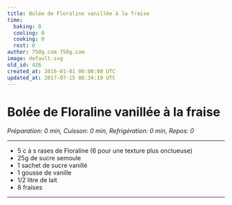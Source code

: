 ```yaml
---
title: Bolée de Floraline vanillée à la fraise
time:
  baking: 0
  cooling: 0
  cooking: 0
  rest: 0
author: 750g.com 750g.com
image: default.svg
old_id: 426
created_at: 2016-01-01 00:00:00 UTC
updated_at: 2017-07-15 08:34:19 UTC
---
```


# Bolée de Floraline vanillée à la fraise

_Préparation: 0 min, Cuisson: 0 min, Refrigération: 0 min, Repos: 0_

---

- 5 c à s rases de Floraline (6 pour une texture plus onctueuse)
- 25g de sucre semoule
- 1 sachet de sucre vanillé
- 1 gousse de vanille
- 1/2 litre de lait
- 8 fraises

---
